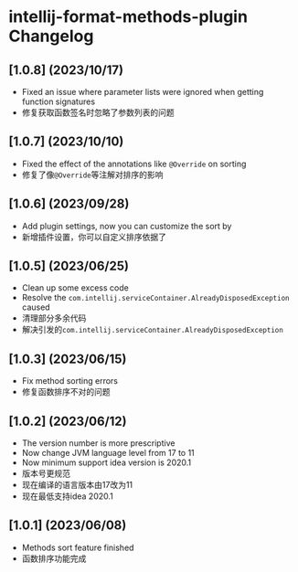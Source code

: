 <!-- Keep a Changelog guide -> https://keepachangelog.com -->

# intellij-format-methods-plugin Changelog

## [1.0.8] (2023/10/17)
- Fixed an issue where parameter lists were ignored when getting function signatures
- 修复获取函数签名时忽略了参数列表的问题

## [1.0.7] (2023/10/10)
- Fixed the effect of the annotations like `@Override` on sorting
- 修复了像`@Override`等注解对排序的影响

## [1.0.6] (2023/09/28)
- Add plugin settings, now you can customize the sort by
- 新增插件设置，你可以自定义排序依据了

## [1.0.5] (2023/06/25)
- Clean up some excess code
- Resolve the `com.intellij.serviceContainer.AlreadyDisposedException` caused
- 清理部分多余代码
- 解决引发的`com.intellij.serviceContainer.AlreadyDisposedException`

## [1.0.3] (2023/06/15)
- Fix method sorting errors
- 修复函数排序不对的问题

## [1.0.2] (2023/06/12)
- The version number is more prescriptive
- Now change JVM language level from 17 to 11
- Now minimum support idea version is 2020.1
- 版本号更规范
- 现在编译的语言版本由17改为11
- 现在最低支持idea 2020.1

## [1.0.1] (2023/06/08)
- Methods sort feature finished
- 函数排序功能完成

